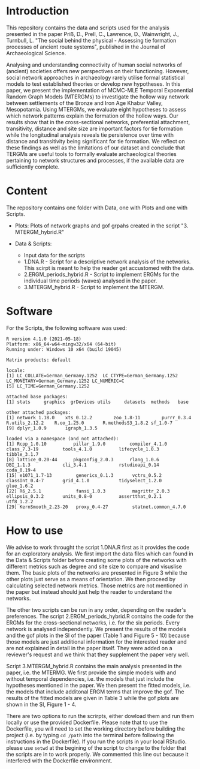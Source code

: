 # Introduction 
This repository contains the data and scripts used for the analysis presented in the paper Priß, D., Prell, C., Lawrence, D., Wainwright, J., Turnbull, L. "The social behind the physical - Assessing tie formation processes of ancient route systems", published in the Journal of Archaeological Science. 

Analysing and understanding connectivity of human social networks of (ancient) societies offers new perspectives on their functioning. However, social network approaches in archaeology rarely utilise formal statistical models to test established theories or develop new hypotheses. In this paper, we present the implementation of MCMC-MLE Temporal Exponential Random Graph Models (MTERGMs) to investigate the hollow way network between settlements of the Bronze and Iron Age Khabur Valley, Mesopotamia. Using MTERGMs, we evaluate eight hypotheses to assess which network patterns explain the formation of the hollow ways. Our results show that in the cross-sectional networks, preferential attachment, transitivity, distance and site size are important factors for tie formation while the longitudinal analysis reveals tie persistence over time with distance and transitivity being significant for tie formation. We reflect on these findings as well as the limitations of our dataset and conclude that TERGMs are useful tools to formally evaluate archaeological theories pertaining to network structures and processes, if the available data are sufficiently complete.  

# Content
The repository contains one folder with Data, one with Plots and one with Scripts. 
  
  * Plots: Plots of network graphs and gof grpahs created in the script "3. MTERGM_hybrid.R"
  
  * Data & Scripts:
    + Input data for the scripts
    + 1.DNA.R - Script for a descriptive network analysis of the networks. This scirpt is meant to help the reader get accustomed with the data.
    + 2.ERGM_periods_hybrid.R - Script to implement ERGMs for the individual time periods (waves) analysed in the paper.
    + 3.MTERGM_hybrid.R - Script to implement the MTERGM. 

# Software
For the Scripts, the following software was used:
    
    R version 4.1.0 (2021-05-18)
    Platform: x86_64-w64-mingw32/x64 (64-bit)
    Running under: Windows 10 x64 (build 19045)

    Matrix products: default
 
    locale:
    [1] LC_COLLATE=German_Germany.1252  LC_CTYPE=German_Germany.1252    LC_MONETARY=German_Germany.1252 LC_NUMERIC=C                   
    [5] LC_TIME=German_Germany.1252    

    attached base packages:
    [1] stats     graphics  grDevices utils     datasets  methods   base     

    other attached packages:
    [1] network_1.18.0    xts_0.12.2        zoo_1.8-11        purrr_0.3.4       R.utils_2.12.2    R.oo_1.25.0       R.methodsS3_1.8.2 sf_1.0-7         
    [9] dplyr_1.0.9       igraph_1.3.5     

    loaded via a namespace (and not attached):
    [1] Rcpp_1.0.10          pillar_1.9.0         compiler_4.1.0       class_7.3-19         tools_4.1.0          lifecycle_1.0.3      tibble_3.1.7        
    [8] lattice_0.20-44      pkgconfig_2.0.3      rlang_1.0.6          DBI_1.1.3            cli_3.4.1            rstudioapi_0.14      coda_0.19-4         
    [15] e1071_1.7-13         generics_0.1.3       vctrs_0.5.2          classInt_0.4-7       grid_4.1.0           tidyselect_1.2.0     glue_1.6.2          
    [22] R6_2.5.1             fansi_1.0.3          magrittr_2.0.3       ellipsis_0.3.2       units_0.8-0          assertthat_0.2.1     utf8_1.2.2          
    [29] KernSmooth_2.23-20   proxy_0.4-27         statnet.common_4.7.0

# How to use 

We advise to work throught the script 1.DNA.R first as it provides the code for an exploratory analysis. We first import the data files which can found in the Data & Scripts folder before creating some plots of the networks with different metrics such as degree and site size to compare and visuslise them. The basic plots of the networks are presented in Figure 3 while the other plots just serve as a means of orientation. We then proceed by calculating selected network metrics. Those metrics are not mentioned in the paper but instead should just help the reader to understand the networks.  

The other two scripts can be run in any order, depending on the reader's preferences. The script 2.ERGM_periods_hybrid.R contains the code for the ERGMs for the cross-sectional networks, i.e. for the six periods. Every network is analysed independently. We present the results of the models and the gof plots in the SI of the paper (Table 1 and Figure 5 - 10) because those models are just additional information for the interested reader and are not explained in detail in the paper itself. They were added on a reviewer's request and we think that they supplement the paper very well.

Script 3.MTERGM_hybrid.R contains the main analysis presented in the paper, i.e. the MTERMG. We first provide the simple models with and without temporal dependencies, i.e. the models that just include the hypotheses mentioned in the paper. We then present the fitted models, i.e. the models that include additonal ERGM terms that improve the gof. The results of the fitted models are given in Table 3 while the gof plots are shown in the SI, Figure 1 - 4. 

There are two options to run the scrirpts, either dowload them and run them locally or use the provided Dockerfile. Please note that to use the Dockerfile, you will need to set the working directory before building the project (i.e. by typing `cd /path` into the terminal before following the instructions in the Dockerfile). If you run the scripts in your local RStudio. please use `setwd` at the begining of the script to change to the folder that the scripts are in to work properly. We commented this line out because it interfered with the Dockerfile environment. 

